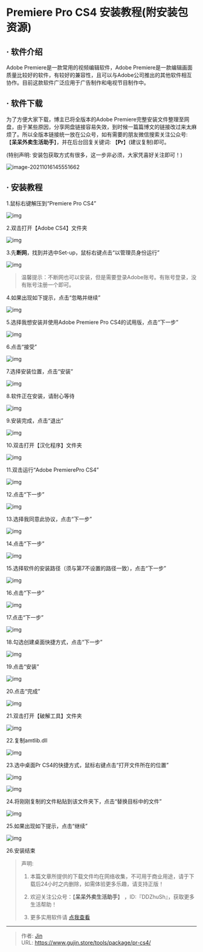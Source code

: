 # Premiere Pro CS4 安装教程(附安装包资源)


## · 软件介绍
Adobe Premiere是一款常用的视频编辑软件，Adobe Premiere是一款编辑画面质量比较好的软件，有较好的兼容性，且可以与Adobe公司推出的其他软件相互协作。目前这款软件广泛应用于广告制作和电视节目制作中。

## · 软件下载
为了方便大家下载，博主已将全版本的Adobe Premiere完整安装文件整理至网盘，由于某些原因，分享网盘链接容易失效，到时候一篇篇博文的链接改过来太麻烦了。所以全版本链接统一放在公众号，如有需要的朋友微信搜索关注公众号: 【**呆呆外卖生活助手**】，并在后台回复关键词: 【**Pr**】(建议复制)即可。

(特别声明: 安装包获取方式有很多，这一步非必须，大家凭喜好关注即可！)

![image-20211016145551662](https://img.gujin.store/img/image-20211016145551662.png)

## · 安装教程

1.鼠标右键解压到“Premiere Pro CS4”

![img](https://img.gujin.store/img/v2-cbf88ef6843392d9859a5fdc511fe730_720w.png)

2.双击打开【Adobe CS4】文件夹

![img](https://img.gujin.store/img/v2-c2576cf302aa78e4109e89e3cf8136c7_720w.png)



3.先**断网**，找到并选中Set-up，鼠标右键点击“以管理员身份运行”

![img](https://img.gujin.store/img/v2-a5bd3657b078364fadcd7d370101b8af_720w.png)

> 温馨提示：不断网也可以安装，但是需要登录Adobe账号。有账号登录，没有账号注册一个即可。

4.如果出现如下提示，点击“忽略并继续”

![img](https://img.gujin.store/img/v2-78d220beee0cf05c68e1588131e5f80f_720w.png)

5.选择我想安装并使用Adobe Premiere Pro CS4的试用版，点击“下一步”

![img](https://img.gujin.store/img/v2-b67649c00e346b376a1b4f17f667a149_720w.png)

6.点击“接受”

![img](https://img.gujin.store/img/v2-bb3d8c9b420e8afc61b8e6268bc49542_720w.png)

7.选择安装位置，点击“安装”

![img](https://img.gujin.store/img/v2-baa3501ad575eb197a5a4fed31a60c13_720w.png)

8.软件正在安装，请耐心等待

![img](https://img.gujin.store/img/v2-7ae158bff2af0cebb9d6a44e883c6e9f_720w.png)

9.安装完成，点击“退出”

![img](https://img.gujin.store/img/v2-cc3ec0044ff7b5d82223a56dea013d40_720w.png)

10.双击打开【汉化程序】文件夹

![img](https://img.gujin.store/img/v2-1bb9da03741948c7270e86ed1b89bd99_720w.png)

11.双击运行“Adobe PremierePro CS4”

![img](https://img.gujin.store/img/v2-eab636f827da06f54a48a28a2a220371_720w.png)

12.点击“下一步”

![img](https://img.gujin.store/img/v2-70a1f0b234bc8bca90ec6c9b0782bc08_720w.png)

13.选择我同意此协议，点击“下一步”

![img](https://img.gujin.store/img/v2-05ae0a6384a705392992a2c3dc4af12f_720w.png)

14.点击“下一步”

![img](https://img.gujin.store/img/v2-e948755d970a2ddc6ed0000526c14bb8_720w.png)

15.选择软件的安装路径（须与第7不设置的路径一致），点击“下一步”

![img](https://img.gujin.store/img/v2-1e083ae56c3c3c0c6cc3ea8be188a325_720w.png)

16.点击“下一步”

![img](https://img.gujin.store/img/v2-4e92408a68756d5a2f7aad0209d18562_720w.png)

17.点击“下一步”

![img](https://img.gujin.store/img/v2-49162d7e5a52a43174b6b25b0b8248c3_720w.png)

18.勾选创建桌面快捷方式，点击“下一步”

![img](https://img.gujin.store/img/v2-d18dcbc993981271846381c6b8ec62db_720w.png)

19.点击“安装”

![img](https://img.gujin.store/img/v2-443c989fd35c141404f640f2e1cb4044_720w.png)

20.点击“完成”

![img](https://img.gujin.store/img/v2-afffce8fbb734bfba31f239bae9a34f9_720w.png)

21.双击打开【破解工具】文件夹

![img](https://img.gujin.store/img/v2-040039c34487aac8d3c73ae752e97482_720w.png)



22.复制amtlib.dll

![img](https://img.gujin.store/img/v2-4531d1a559aff44978eacfb28d6e124a_720w.png)

23.选中桌面Pr CS4的快捷方式，鼠标右键点击“打开文件所在的位置”

![img](https://img.gujin.store/img/v2-e588ef109e1836df2664d9e74b1fad66_720w.png)

![img](https://img.gujin.store/img/v2-4d2b647a93aa903fb2ceba0ab1a85c92_720w.png)

24.将刚刚复制的文件粘贴到该文件夹下，点击“替换目标中的文件”

![img](https://img.gujin.store/img/v2-06c30ac7c36621bc7a909562d03dd18b_720w.png)

25.如果出现如下提示，点击“继续”

![img](https://img.gujin.store/img/v2-9273b80375b010b976e598dee3031980_720w.png)

26.安装结束




> 声明: 
>
> 1. 本篇文章所提供的下载文件均在网络收集，不可用于商业用途，请于下载后24小时之内删除，如需体验更多乐趣，请支持正版！
>
> 2. 欢迎关注公众号：【**呆呆外卖生活助手**】 ，ID:『DDZhuSh』，获取更多生活帮助！
>
> 3. 更多实用软件请  [点我查看](/tools)

---

> 作者: [Jin](https://img.gujin.store/img/favicon.ico)  
> URL: https://www.gujin.store/tools/package/pr-cs4/  

